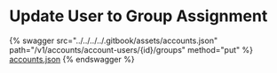 # Update User to Group Assignment



{% swagger src="../../../../.gitbook/assets/accounts.json" path="/v1/accounts/account-users/{id}/groups" method="put" %}
[accounts.json](../../../../.gitbook/assets/accounts.json)
{% endswagger %}
